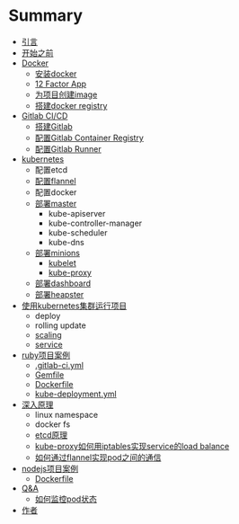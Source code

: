 # Summary

* [引言](README.md)
* [开始之前](kai-shi-zhi-qian.md)
* [Docker](docker.md)
  * [安装docker](docker/an-zhuang-docker.md)
  * [12 Factor App](docker/12-factor-app.md)
  * [为项目创建image](docker/wei-xiangmu-chuang-jian-image.md)
  * [搭建docker registry](docker/da-jian-docker-registry.md)
* [Gitlab CI/CD](da-jian-gitlab.md)
  * [搭建Gitlab](da-jian-gitlab/da-jian-gitlab.md)
  * [配置Gitlab Container Registry](da-jian-gitlab/pei-zhi-gitlab-container-registry.md)
  * [配置Gitlab Runner](da-jian-gitlab/pei-zhi-gitlab-runner.md)
* [kubernetes](kubernetes.md)
  * 配置etcd
  * [配置flannel](kubernetes/flannel.md)
  * 配置docker
  * [部署master](kubernetes/bu-shu-master.md)
    * kube-apiserver
    * kube-controller-manager
    * kube-scheduler
    * kube-dns
  * [部署minions](kubernetes/bu-shu-slave.md)
    * [kubelet](kubernetes/bu-shu-slave/kube-let.md)
    * [kube-proxy](kubernetes/bu-shu-slave/kube-proxy.md)
  * [部署dashboard](kubernetes/bu-shu-dashboard.md)
  * [部署heapster](kubernetes/bu-shu-heapster.md)
* [使用kubernetes集群运行项目](bu-shu-di-yi-ge-xiang-mu.md)
  * deploy
  * rolling update
  * [scaling](bu-shu-di-yi-ge-xiang-mu/scaling.md)
  * [service](bu-shu-di-yi-ge-xiang-mu/service.md)
* [ruby项目案例](an-li.md)
  * [.gitlab-ci.yml](an-li/gitlab-ciyml.md)
  * [Gemfile](an-li/gemfile.md)
  * [Dockerfile](an-li/dockerfile.md)
  * [kube-deployment.yml](an-li/kube-deploymentyml.md)
* [深入原理](shen-ru-yuan-li.md)
  * linux namespace
  * docker fs
  * [etcd原理](shen-ru-yuan-li/etcd.md)
  * [kube-proxy如何用iptables实现service的load balance](shen-ru-yuan-li/iptable-load-balance.md)
  * [如何通过flannel实现pod之间的通信](shen-ru-yuan-li/flannel.md)
* [nodejs项目案例](nodejsxiang-mu-an-li.md)
  * [Dockerfile](dockerfile.md)
* [Q&A](Q&A.md)
  * [如何监控pod状态](Q&A/ru-he-jian-kong-pod-zhuang-tai.md)
* [作者](zuo-zhe.md)

